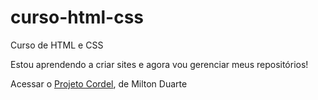 # curso-html-css
 Curso de HTML e CSS

Estou aprendendo a criar sites e agora vou gerenciar meus repositórios!

Acessar o <a href="https://robertorangelsa.github.io/projeto-cordel/">Projeto Cordel</a>, de Milton Duarte
